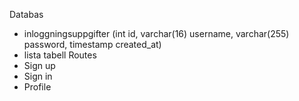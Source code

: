 Databas
- inloggningsuppgifter (int id, varchar(16) username, varchar(255) password, timestamp created_at)
- lista tabell
Routes
- Sign up
- Sign in
- Profile